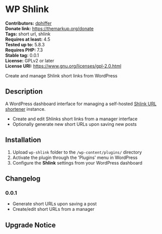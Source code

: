 # WP Shlink #
**Contributors:** [dphiffer](https://profiles.wordpress.org/dphiffer/)  
**Donate link:** https://themarkup.org/donate  
**Tags:** short url, shlink  
**Requires at least:** 4.5  
**Tested up to:** 5.8.3  
**Requires PHP:** 7.3  
**Stable tag:** 0.0.1  
**License:** GPLv2 or later  
**License URI:** https://www.gnu.org/licenses/gpl-2.0.html  

Create and manage Shlink short links from WordPress

## Description ##

A WordPress dashboard interface for managing a self-hosted [Shlink URL shortener](https://shlink.io/) instance.

* Create and edit Shlinks short links from a manager interface
* Optionally generate new short URLs upon saving new posts

## Installation ##

1. Upload `wp-shlink` folder to the `/wp-content/plugins/` directory
2. Activate the plugin through the 'Plugins' menu in WordPress
3. Configure the __Shlink__ settings from your WordPress dashboard

## Changelog ##

### 0.0.1 ###
* Generate short URLs upon saving a post
* Create/edit short URLs from a manager

## Upgrade Notice ##
